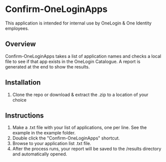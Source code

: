 # Confirm-OneLoginApps
This application is intended for internal use by OneLogin & One Identity employees.

## Overview
Confirm-OneLoginApps takes a list of application names and checks a local file to see if that app exists in the OneLogin Catalogue. A report is generated at the end to show the results.

## Installation
1. Clone the repo or download & extract the .zip to a location of your choice

## Instructions
1. Make a .txt file with your list of applications, one per line. See the example in the example folder.
2. Double click the "Confirm-OneLoginApps" shortcut.
3. Browse to your application list .txt file.
4. After the process runs, your report will be saved to the /results directory and automatically opened.